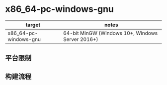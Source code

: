 # x86_64-pc-windows-gnu

| target | notes |
| ------ | ----- |
| x86_64-pc-windows-gnu	 | 64-bit MinGW (Windows 10+, Windows Server 2016+) |

## 平台限制

## 构建流程
